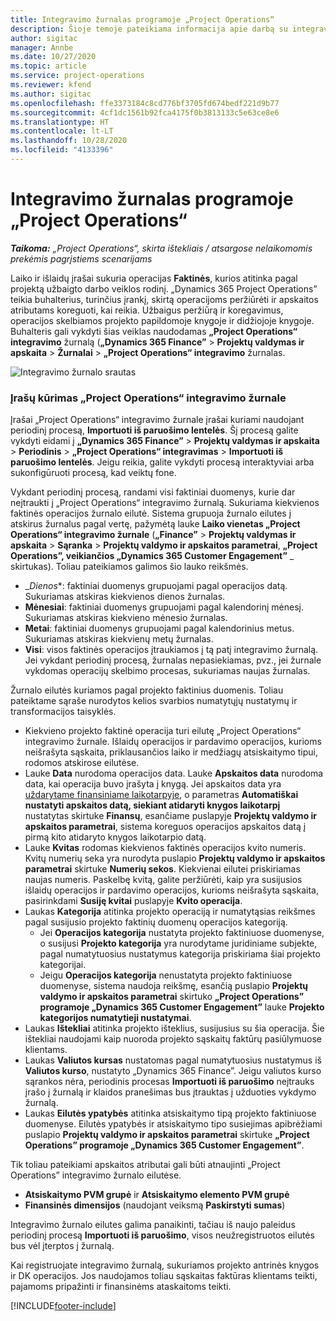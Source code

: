 ```yaml
---
title: Integravimo žurnalas programoje „Project Operations“
description: Šioje temoje pateikiama informacija apie darbą su integravimo žurnalu programoje „Project Operations”.
author: sigitac
manager: Annbe
ms.date: 10/27/2020
ms.topic: article
ms.service: project-operations
ms.reviewer: kfend
ms.author: sigitac
ms.openlocfilehash: ffe3373184c8cd776bf3705fd674bedf221d9b77
ms.sourcegitcommit: 4cf1dc1561b92fca4175f0b3813133c5e63ce8e6
ms.translationtype: HT
ms.contentlocale: lt-LT
ms.lasthandoff: 10/28/2020
ms.locfileid: "4133396"
---
```

# <a name="integration-journal-in-project-operations"></a>Integravimo žurnalas programoje „Project Operations“

_**Taikoma:** „Project Operations“, skirta ištekliais / atsargose nelaikomomis prekėmis pagrįstiems scenarijams_

Laiko ir išlaidų įrašai sukuria operacijas **Faktinės**, kurios atitinka pagal projektą užbaigto darbo veiklos rodinį. „Dynamics 365 Project Operations” teikia buhalterius, turinčius įrankį, skirtą operacijoms peržiūrėti ir apskaitos atributams koreguoti, kai reikia. Užbaigus peržiūrą ir koregavimus, operacijos skelbiamos projekto papildomoje knygoje ir didžiojoje knygoje. Buhalteris gali vykdyti šias veiklas naudodamas **„Project Operations“ integravimo** žurnalą (**„Dynamics 365 Finance”** > **Projektų valdymas ir apskaita** > **Žurnalai** > **„Project Operations“ integravimo** žurnalas.

![Integravimo žurnalo srautas](./media/IntegrationJournal.png)

### <a name="create-records-in-the-project-operations-integration-journal"></a>Įrašų kūrimas „Project Operations“ integravimo žurnale

Įrašai „Project Operations“ integravimo žurnale įrašai kuriami naudojant periodinį procesą, **Importuoti iš paruošimo lentelės**. Šį procesą galite vykdyti eidami į **„Dynamics 365 Finance”** > **Projektų valdymas ir apskaita** > **Periodinis** > **„Project Operations“ integravimas** > **Importuoti iš paruošimo lentelės**. Jeigu reikia, galite vykdyti procesą interaktyviai arba sukonfigūruoti procesą, kad veiktų fone.

Vykdant periodinį procesą, randami visi faktiniai duomenys, kurie dar neįtraukti į „Project Operations“ integravimo žurnalą. Sukuriama kiekvienos faktinės operacijos žurnalo eilutė.
Sistema grupuoja žurnalo eilutes į atskirus žurnalus pagal vertę, pažymėtą lauke **Laiko vienetas „Project Operations“ integravimo žurnale** (**„Finance”** > **Projektų valdymas ir apskaita** > **Sąranka** > **Projektų valdymo ir apskaitos parametrai**, **„Project Operations”, veikiančios „Dynamics 365 Customer Engagement”** _ skirtukas). Toliau pateikiamos galimos šio lauko reikšmės.

  - _*Dienos**: faktiniai duomenys grupuojami pagal operacijos datą. Sukuriamas atskiras kiekvienos dienos žurnalas.
  - **Mėnesiai**: faktiniai duomenys grupuojami pagal kalendorinį mėnesį. Sukuriamas atskiras kiekvieno mėnesio žurnalas.
  - **Metai**: faktiniai duomenys grupuojami pagal kalendorinius metus. Sukuriamas atskiras kiekvienų metų žurnalas.
  - **Visi**: visos faktinės operacijos įtraukiamos į tą patį integravimo žurnalą. Jei vykdant periodinį procesą, žurnalas nepasiekiamas, pvz., jei žurnale vykdomas operacijų skelbimo procesas, sukuriamas naujas žurnalas.

Žurnalo eilutės kuriamos pagal projekto faktinius duomenis. Toliau pateiktame sąraše nurodytos kelios svarbios numatytųjų nustatymų ir transformacijos taisyklės.

  - Kiekvieno projekto faktinė operacija turi eilutę „Project Operations“ integravimo žurnale. Išlaidų operacijos ir pardavimo operacijos, kurioms neišrašyta sąskaita, priklausančios laiko ir medžiagų atsiskaitymo tipui, rodomos atskirose eilutėse.
  - Lauke **Data** nurodoma operacijos data. Lauke **Apskaitos data** nurodoma data, kai operacija buvo įrašyta į knygą. Jei apskaitos data yra [uždarytame finansiniame laikotarpyje](https://docs.microsoft.com/dynamics365/finance/general-ledger/close-general-ledger-at-period-end), o parametras **Automatiškai nustatyti apskaitos datą, siekiant atidaryti knygos laikotarpį** nustatytas skirtuke **Finansų**, esančiame puslapyje **Projektų valdymo ir apskaitos parametrai**, sistema koreguos operacijos apskaitos datą į pirmą kito atidaryto knygos laikotarpio datą.
  - Lauke **Kvitas** rodomas kiekvienos faktinės operacijos kvito numeris. Kvitų numerių seka yra nurodyta puslapio **Projektų valdymo ir apskaitos parametrai** skirtuke **Numerių sekos**. Kiekvienai eilutei priskiriamas naujas numeris. Paskelbę kvitą, galite peržiūrėti, kaip yra susijusios išlaidų operacijos ir pardavimo operacijos, kurioms neišrašyta sąskaita, pasirinkdami **Susiję kvitai** puslapyje **Kvito operacija**.
  - Laukas **Kategorija** atitinka projekto operaciją ir numatytąsias reikšmes pagal susijusio projekto faktinių duomenų operacijos kategoriją.
    - Jei **Operacijos kategorija** nustatyta projekto faktiniuose duomenyse, o susijusi **Projekto kategorija** yra nurodytame juridiniame subjekte, pagal numatytuosius nustatymus kategorija priskiriama šiai projekto kategorijai.
    - Jeigu **Operacijos kategorija** nenustatyta projekto faktiniuose duomenyse, sistema naudoja reikšmę, esančią puslapio **Projektų valdymo ir apskaitos parametrai** skirtuko **„Project Operations” programoje „Dynamics 365 Customer Engagement”** lauke **Projekto kategorijos numatytieji nustatymai**.
  - Laukas **Ištekliai** atitinka projekto išteklius, susijusius su šia operacija. Šie ištekliai naudojami kaip nuoroda projekto sąskaitų faktūrų pasiūlymuose klientams.
  - Laukas **Valiutos kursas** nustatomas pagal numatytuosius nustatymus iš **Valiutos kurso**, nustatyto „Dynamics 365 Finance”. Jeigu valiutos kurso sąrankos nėra, periodinis procesas **Importuoti iš paruošimo** neįtrauks įrašo į žurnalą ir klaidos pranešimas bus įtrauktas į užduoties vykdymo žurnalą.
  - Laukas **Eilutės ypatybės** atitinka atsiskaitymo tipą projekto faktiniuose duomenyse. Eilutės ypatybės ir atsiskaitymo tipo susiejimas apibrėžiami puslapio **Projektų valdymo ir apskaitos parametrai** skirtuke **„Project Operations” programoje „Dynamics 365 Customer Engagement”**.

Tik toliau pateikiami apskaitos atributai gali būti atnaujinti „Project Operations” integravimo žurnalo eilutėse.

- **Atsiskaitymo PVM grupė** ir **Atsiskaitymo elemento PVM grupė**
- **Finansinės dimensijos** (naudojant veiksmą **Paskirstyti sumas**)

Integravimo žurnalo eilutes galima panaikinti, tačiau iš naujo paleidus periodinį procesą **Importuoti iš paruošimo**, visos neužregistruotos eilutės bus vėl įterptos į žurnalą.

Kai registruojate integravimo žurnalą, sukuriamos projekto antrinės knygos ir DK operacijos. Jos naudojamos toliau sąskaitas faktūras klientams teikti, pajamoms pripažinti ir finansinėms ataskaitoms teikti.


[!INCLUDE[footer-include](../includes/footer-banner.md)]